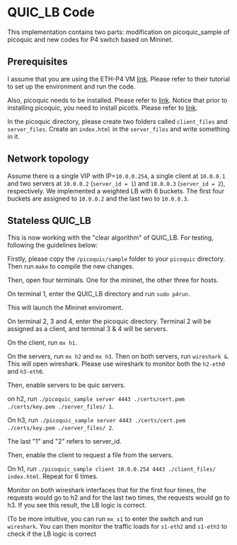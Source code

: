 # QUIC_LB Code
This implementation contains two parts: modification on picoquic_sample of picoquic and new codes for P4 switch based on Mininet.

## Prerequisites

I assume that you are using the ETH-P4 VM [link](https://github.com/nsg-ethz/p4-learning). Please refer to their tutorial to set up the environment and run the code. 

Also, picoquic needs to be installed. Please refer to [link](https://github.com/private-octopus/picoquic). Notice that prior to installing picoquic, you need to install picotls. Please refer to [link](https://github.com/h2o/picotls).

In the picoquic directory, please create two folders called `client_files` and `server_files`. Create an `index.html` in the `server_files` and write something in it.


## Network topology

Assume there is a single VIP with IP=`10.0.0.254`, a single client at `10.0.0.1` and two servers at `10.0.0.2` (`server_id = 1`) and `10.0.0.3` (`server_id = 2`), respectively. We implemented a weighted LB with 6 buckets. The first four buckets are assigned to `10.0.0.2` and the last two to `10.0.0.3`.


## Stateless QUIC_LB

This is now working with the "clear algorithm" of QUIC_LB. For testing, following the guidelines below:

Firstly, please copy the `/picoquic/sample` folder to your `picoquic` directory. Then run `make` to compile the new changes.

Then, open four terminals. One for the mininet, the other three for hosts.

On terminal 1, enter the QUIC_LB directory and run `sudo p4run`.

This will launch the Mininet enviroment.

On terminal 2, 3 and 4, enter the picoquic directory. Terminal 2 will be assigned as a client, and terminal 3 & 4 will be servers.

On the client, run `mx h1`.

On the servers, run `mx h2` and `mx h3`. Then on both servers, run `wireshark &`. This will open wireshark. Please use wireshark to monitor both the `h2-eth0` and `h3-eth0`.

Then, enable servers to be quic servers.

on h2, run `./picoquic_sample server 4443 ./certs/cert.pem ./certs/key.pem ./server_files/ 1`.

On h3, run `./picoquic_sample server 4443 ./certs/cert.pem ./certs/key.pem ./server_files/ 2`. 

The last "1" and "2" refers to server_id.

Then, enable the client to request a file from the servers.

On h1, run `./picoquic_sample client 10.0.0.254 4443 ./client_files/ index.html`. Repeat for 6 times.

Monitor on both wireshark interfaces that for the first four times, the requests would go to h2 and for the last two times, the requests would go to h3. If you see this result, the LB logic is correct.

(To be more intuitive, you can run `mx s1` to enter the switch and run `wireshark`. You can then monitor the traffic loads for `s1-eth2` and `s1-eth3` to check if the LB logic is correct

